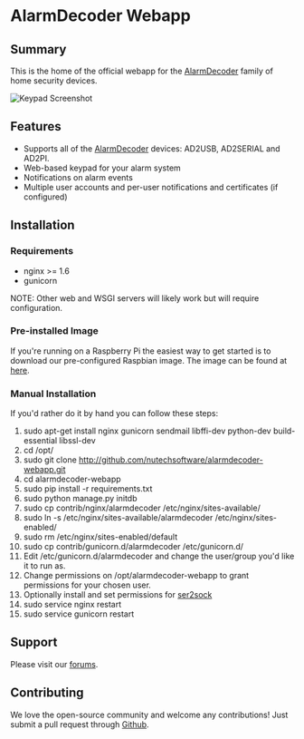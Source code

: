 # AlarmDecoder Webapp

## Summary

This is the home of the official webapp for the [AlarmDecoder](http://www.alarmdecoder.com) family of home security devices.

![Keypad Screenshot](http://github.com/nutechsoftware/alarmdecoder-webapp/raw/master/screenshot.png "Keypad Screenshot")

## Features

- Supports all of the [AlarmDecoder](http://www.alarmdecoder.com) devices: AD2USB, AD2SERIAL and AD2PI.
- Web-based keypad for your alarm system
- Notifications on alarm events
- Multiple user accounts and per-user notifications and certificates (if configured)

## Installation

### Requirements

- nginx >= 1.6
- gunicorn

NOTE: Other web and WSGI servers will likely work but will require configuration.

### Pre-installed Image

If you're running on a Raspberry Pi the easiest way to get started is to download our pre-configured Raspbian image.  The image can be found at [here](http://www.alarmdecoder.com/wiki/index.php/Raspberry_Pi).

### Manual Installation

If you'd rather do it by hand you can follow these steps:

1. sudo apt-get install nginx gunicorn sendmail libffi-dev python-dev build-essential libssl-dev
2. cd /opt/
3. sudo git clone http://github.com/nutechsoftware/alarmdecoder-webapp.git
5. cd alarmdecoder-webapp
6. sudo pip install -r requirements.txt
7. sudo python manage.py initdb
8. sudo cp contrib/nginx/alarmdecoder /etc/nginx/sites-available/
9. sudo ln -s /etc/nginx/sites-available/alarmdecoder /etc/nginx/sites-enabled/
10. sudo rm /etc/nginx/sites-enabled/default
11. sudo cp contrib/gunicorn.d/alarmdecoder /etc/gunicorn.d/
12. Edit /etc/gunicorn.d/alarmdecoder and change the user/group you'd like it to run as.
13. Change permissions on /opt/alarmdecoder-webapp to grant permissions for your chosen user.
14. Optionally install and set permissions for [ser2sock](http://github.com/alarmdecoder/ser2sock.git)
15. sudo service nginx restart
16. sudo service gunicorn restart

## Support

Please visit our [forums](http://www.alarmdecoder.com/forums/).

## Contributing

We love the open-source community and welcome any contributions!  Just submit a pull request through [Github](http://github.com).
